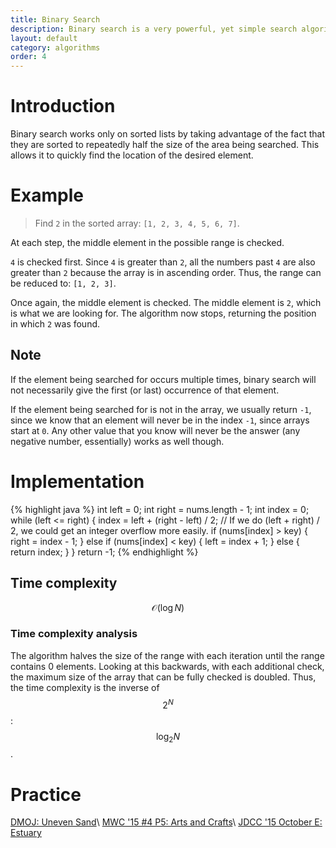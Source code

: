 ```yaml
---
title: Binary Search
description: Binary search is a very powerful, yet simple search algorithm. It operates on a sorted set of elements.
layout: default
category: algorithms
order: 4
---
```


# Introduction
Binary search works only on sorted lists by taking advantage of the fact that they are sorted to repeatedly half the size of the area being searched. This allows it to quickly find the location of the desired element.

# Example
> Find `2` in the sorted array: `[1, 2, 3, 4, 5, 6, 7]`.

At each step, the middle element in the possible range is checked.

`4` is checked first. Since `4` is greater than `2`, all the numbers past `4` are also greater than `2` because the array is in ascending order. Thus, the range can be reduced to: `[1, 2, 3]`.

Once again, the middle element is checked. The middle element is `2`, which is what we are looking for. The algorithm now stops, returning the position in which `2` was found.

## Note
If the element being searched for occurs multiple times, binary search will not necessarily give the first (or last) occurrence of that element.

If the element being searched for is not in the array, we usually return `-1`, since we know that an element will never be in the index `-1`, since arrays start at `0`. Any other value that you know will never be the answer (any negative number, essentially) works as well though.

# Implementation
{% highlight java %}
int left = 0;
int right = nums.length - 1;
int index = 0;
while (left <= right) {
	index = left + (right - left) / 2; // If we do (left + right) / 2, we could get an integer overflow more easily.
	if (nums[index] > key) {
		right = index - 1;
	} else if (nums[index] < key) {
		left = index + 1;
	} else {
		return index;
	}
}
return -1;
{% endhighlight %}

## Time complexity
$$\mathcal{O}(\log N)$$

### Time complexity analysis
The algorithm halves the size of the range with each iteration until the range contains 0 elements. Looking at this backwards, with each additional check, the maximum size of the array that can be fully checked is doubled. Thus, the time complexity is the inverse of $$2^N$$: $$\log_2N$$.

# Practice
[DMOJ: Uneven Sand](https://dmoj.ca/problem/seed2)\\
[MWC '15 #4 P5: Arts and Crafts](https://dmoj.ca/problem/mwc15c4p5)\\
[JDCC '15 October E: Estuary](http://mcpt.ca/problems/jdcc15octe) <!-- TODO: Change to relative link to new site. -->
